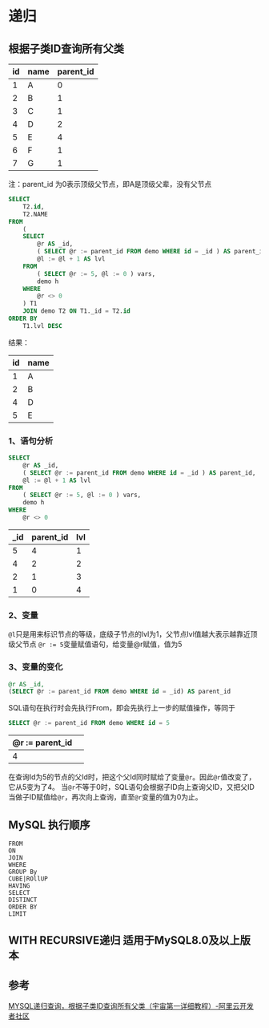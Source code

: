 # 递归

## 根据子类ID查询所有父类

| id  | name | parent_id |
| --- | ---- | --------- |
| 1   | A    | 0         |
| 2   | B    | 1         |
| 3   | C    | 1         |
| 4   | D    | 2         |
| 5   | E    | 4         |
| 6   | F    | 1         |
| 7   | G    | 1         |

注：parent_id 为0表示顶级父节点，即A是顶级父辈，没有父节点

```sql
SELECT
	T2.id,
	T2.NAME 
FROM
	(
	SELECT
		@r AS _id,
		( SELECT @r := parent_id FROM demo WHERE id = _id ) AS parent_id,
		@l := @l + 1 AS lvl 
	FROM
		( SELECT @r := 5, @l := 0 ) vars,
		demo h 
	WHERE
		@r <> 0 
	) T1
	JOIN demo T2 ON T1._id = T2.id 
ORDER BY
	T1.lvl DESC

```

结果：

| id  | name |
| --- | ---- |
| 1   | A    |
| 2   | B    |
| 4   | D    |
| 5   | E    |

### 1、语句分析

```sql
SELECT
	@r AS _id,
	( SELECT @r := parent_id FROM demo WHERE id = _id ) AS parent_id,
	@l := @l + 1 AS lvl 
FROM
	( SELECT @r := 5, @l := 0 ) vars,
	demo h 
WHERE
	@r <> 0 
```

| \_id | parent_id | lvl |
| ---- | --------- | --- |
| 5    | 4         | 1   |
| 4    | 2         | 2   |
| 2    | 1         | 3   |
| 1    | 0         | 4   |

### 2、变量

`@l`只是用来标识节点的等级，底级子节点的lvl为1，父节点lvl值越大表示越靠近顶级父节点
`@r := 5`变量赋值语句，给变量@r赋值，值为5

### 3、变量的变化

```sql
@r AS _id,
(SELECT @r := parent_id FROM demo WHERE id = _id) AS parent_id
```

SQL语句在执行时会先执行From，即会先执行上一步的赋值操作，等同于

```sql
SELECT @r := parent_id FROM demo WHERE id = 5
```

| @r := parent_id |     |
| --------------- | --- |
| 4               |     | 

在查询Id为5的节点的父Id时，把这个父Id同时赋给了变量`@r`。因此`@r`值改变了，它从5变为了4。
当`@r`不等于0时，SQL语句会根据子ID向上查询父ID，又把父ID当做子ID赋值给`@r`，再次向上查询，直至`@r`变量的值为0为止。

## MySQL 执行顺序

```text
FROM
ON
JOIN
WHERE
GROUP By
CUBE|ROllUP
HAVING
SELECT
DISTINCT
ORDER BY
LIMIT
```

## WITH RECURSIVE递归 适用于**MySQL8.0**及以上版本


## 参考

[MYSQL递归查询，根据子类ID查询所有父类（宇宙第一详细教程）-阿里云开发者社区](https://developer.aliyun.com/article/1122623)
